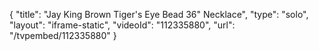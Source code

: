 {
    "title": "Jay King Brown Tiger's Eye Bead 36\" Necklace",
    "type": "solo",
    "layout": "iframe-static",
    "videoId": "112335880",
    "url": "\/tvpembed\/112335880"
}